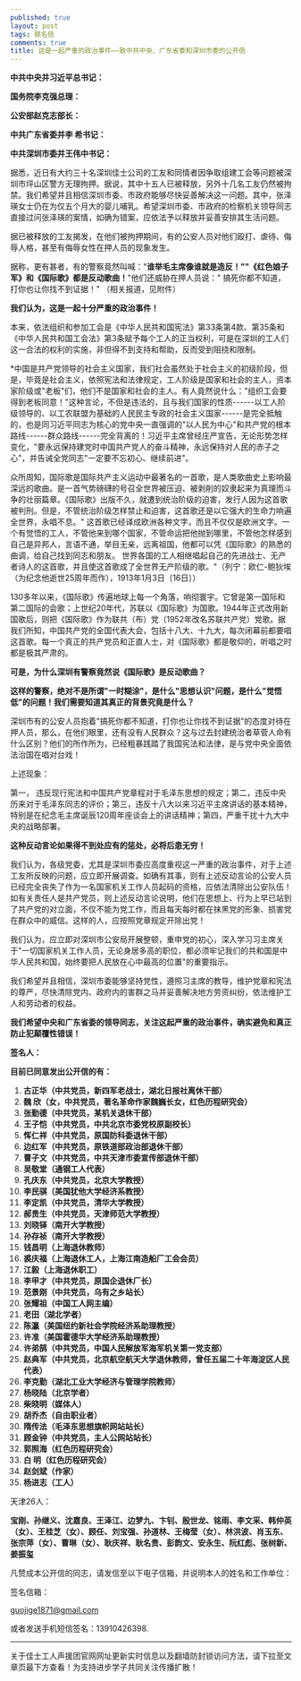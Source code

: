 ```yaml
---
published: true
layout: post
tags: 联名信
comments: true
title: 这是一起严重的政治事件——致中共中央、广东省委和深圳市委的公开信
---
```


**中共中央并习近平总书记：**

**国务院李克强总理：**

**公安部赵克志部长：**

**中共广东省委并李 希书记：**

**中共深圳市委并王伟中书记：**
<br>

据悉，近日有大约三十名深圳佳士公司的工友和同情者因争取组建工会等问题被深圳市坪山区警方无理拘押。据说，其中十五人已被释放，另外十几名工友仍然被拘禁。我们希望并且相信深圳市委、市政府能够尽快妥善解决这一问题。其中，张泽瑛女士仍在为仅五个月大的婴儿哺乳。希望深圳市委、市政府的检察机关领导同志直接过问张泽瑛的案情，如确为错案，应依法予以释放并妥善安排其生活问题。

据已被释放的工友揭发，在他们被拘押期间，有的公安人员对他们殴打、虐待、侮辱人格，甚至有侮辱女性在押人员的现象发生。

据称，更有甚者，有的警察竟然叫喊："**谁举毛主席像谁就是造反！""《红色娘子军》和《国际歌》都是反动歌曲！**"他们还威胁在押人员说：" 搞死你都不知道，打你也让你找不到证据！" （相关报道，见附件）

**我们认为，这是一起十分严重的政治事件！**

本来，依法组织和参加工会是《中华人民共和国宪法》第33条第4款、第35条和《中华人民共和国工会法》第3条赋予每个工人的正当权利，可是在深圳的工人们这一合法的权利的实施，非但得不到支持和帮助，反而受到阻挠和限制。

*中国是共产党领导的社会主义国家，我们社会虽然处于社会主义的初级阶段，但是，毕竟是社会主义，依照宪法和法律规定，工人阶级是国家和社会的主人，资本家阶级或"老板"们，他们不是国家和社会的主人。有人竟然说什么："组织工会要得到老板同意！"这种言论，不但是违法的，且与我们国家的性质------以工人阶级领导的、以工农联盟为基础的人民民主专政的社会主义国家------是完全抵触的，也是同习近平同志为核心的党中央一直强调的"以人民为中心"和共产党的根本路线------群众路线------完全背离的！习近平主席曾经庄严宣告，无论形势怎样变化，"要永远保持建党时中国共产党人的奋斗精神，永远保持对人民的赤子之心"，并告诫全党同志"一定要不忘初心、继续前进"。

众所周知，国际歌是国际共产主义运动中最著名的一首歌，是人类歌曲史上影响最深远的歌曲。是一首气势磅礴的号召全世界被压迫、被剥削的奴隶起来为真理而斗争的壮丽篇章。《国际歌》出版不久，就遭到统治阶级的迫害，发行人因为这首歌被判刑。但是，不管统治阶级怎样禁止和迫害，这首歌还是以它强大的生命力响遍全世界，永唱不息。" 这首歌已经译成欧洲各种文字，而且不仅仅是欧洲文字。一个有觉悟的工人，不管他来到哪个国家，不管命运把他抛到哪里，不管他怎样感到自己是异邦人，言语不通，举目无亲，远离祖国，他都可以凭《国际歌》的熟悉的曲调，给自己找到同志和朋友。 世界各国的工人相继唱起自己的先进战士、无产者诗人的这首歌，并且使这首歌成了全世界无产阶级的歌。"（列宁：欧仁-鲍狄埃（为纪念他逝世25周年而作），1913年1月3日〔16日〕）

130多年以来，《国际歌》传遍地球上每一个角落，响彻寰宇。它曾是第一国际和第二国际的会歌；上世纪20年代，苏联以《国际歌》为国歌。1944年正式改用新国歌后，则把《国际歌》作为联共（布）党（1952年改名苏联共产党）党歌。据我们所知，中国共产党的全国代表大会，包括十八大、十九大，每次闭幕前都要唱这首歌。每一个真正的共产党员和正直人士，对《国际歌》都是敬仰的，听唱之时都是极其严肃的。

**可是，为什么深圳有警察竟然说《国际歌》是反动歌曲？**

**这样的警察，绝对不是所谓"一时糊涂"，是什么"思想认识"问题，是什么"觉悟低"的问题！我们需要知道其真正的背景究竟是什么？**

深圳市有的公安人员抱着"搞死你都不知道，打你也让你找不到证据"的态度对待在押人员，那么，在他们眼里，还有没有人民群众？这与过去封建统治者草菅人命有什么区别？他们的所作所为，已经粗暴践踏了我国宪法和法律，是与党中央全面依法治国在唱对台戏！

上述现象：

第一， 违反现行宪法和中国共产党章程对于毛泽东思想的规定；第二，违反中央历来对于毛泽东同志的评价；第三，违反十八大以来习近平主席讲话的基本精神，特别是在纪念毛主席诞辰120周年座谈会上的讲话精神；第四，严重干扰十九大中央的战略部署。

**这种反动言论如果得不到处应有的惩处，必将后患无穷！**

我们认为，各级党委，尤其是深圳市委应高度重视这一严重的政治事件，对于上述工友所反映的问题，应立即开展调查。如确有其事，则有上述反动言论的公安人员已经完全丧失了作为一名国家机关工作人员起码的资格，应依法清除出公安队伍！如有关责任人是共产党员，则上述反动言论说明，他们在思想上、行为上早已站到了共产党的对立面，不仅不能为党工作，而且每天每时都在抹黑党的形象、损害党在群众中的威信。这样的人，应按照党章规定开除出党！

我们认为，应立即对深圳市公安局开展整顿，重申党的初心，深入学习习主席关于"一切国家机关工作人员，无论身居多高的职位，都必须牢记我们的共和国是中华人民共和国，始终要把人民放在心中最高的位置"的重要指示。

我们希望并且相信，深圳市委能够坚持党性，遵照习主席的教导，维护党章和宪法的尊严，尽快清除党内、政府内的害群之马并妥善解决地方劳资纠纷，依法维护工人和劳动者的权益。

**我们希望中央和广东省委的领导同志，关注这起严重的政治事件，确实避免和真正防止犯颠覆性错误！**

**签名人：**

**目前已同意发出公开信的有：**

1.  **古正华（中共党员，新四军老战士，湖北日报社离休干部）**
2.  **魏 欣（女，中共党员，著名革命作家魏巍长女，红色历程研究会）**
3.  **张勤德（中共党员，某机关退休干部）**
4.  **王子恺（中共党员，中共北京市委党校原副校长）**
5.  **恽仁祥（中共党员，原国防科委退休干部）**
6.  **边红军（中共党员，原铁道部政治部退休干部）**
7.  **曹子文（中共党员，中共天津市委宣传部退休干部）**
8.  **吴敬堂（通钢工人代表）**
9.  **孔庆东（中共党员，北京大学教授）**
10. **李民骐（美国犹他大学经济系教授）**
11. **李定凯（中共党员，清华大学教授）**
12. **郝贵生（中共党员，天津师范大学教授）**
13. **刘晓铎（南开大学教授）**
14. **孙存祯（南开大学教授）**
15. **钱昌明（上海退休教师）**
16. **裘庆福（上海退休工人，上海江南造船厂工会会员）**
17. **江毅（上海退休职工）**
18. **李甲才（中共党员，原国企退休厂长）**
19. **范景刚（中共党员，乌有之乡站长）**
20. **张耀祖（中国工人网主编）**
21. **老田（湖北学者）**
22. **陈瀛（美国纽约新社会学院经济系助理教授）**
23. **许准（美国霍德华大学经济系助理教授）**
24. **许弟鹄（中共党员，中国人民解放军海军机关第一党支部）**
25. **赵典军（中共党员，北京航空航天大学退休教师，曾任五届二十年海淀区人民代表）**
26. **李克勤（湖北工业大学经济与管理学院教师）**
27. **杨晓陆（北京学者）**
28. **柴晓明（媒体人）**
29. **胡乔杰（自由职业者）**
30. **隋传法（毛泽东思想旗帜网站站长）**
31. **顾金钟（中共党员，主人公网站站长）**
32. **郭照海（红色历程研究会）**
33. **白 明（红色历程研究会）**
34. **赵剑斌（作家）**
35. **杨进志（工人）**

天津26人：

**宝刚、孙继义、沈嘉良、王泽江、边梦九、卞钊、殷世龙、铭雨、李文采、韩仲英（女）、王桂芝（女）、顾任、刘宝强、孙道林、王梅莹（女）、林洪波、肖玉东、张宗萍（女）、曹琳（女）、耿庆祥、耿名贵、彭韵文、安永生、阮红彪、张树新、姜振玺**

凡赞成本公开信的同志，请发信至以下电子信箱，并说明本人的姓名和工作单位：

签名信箱：

[guojige1](mailto:guojige1871@gmail.com)[871@gmail.com](mailto:guojige1871@gmail.com)

或者发送手机短信签名：13910426398.

---
关于佳士工人声援团官网网址更新实时信息以及翻墙防封锁访问方法，请下拉至文章页最下方查看！为支持进步学子共同关注传播扩散！
